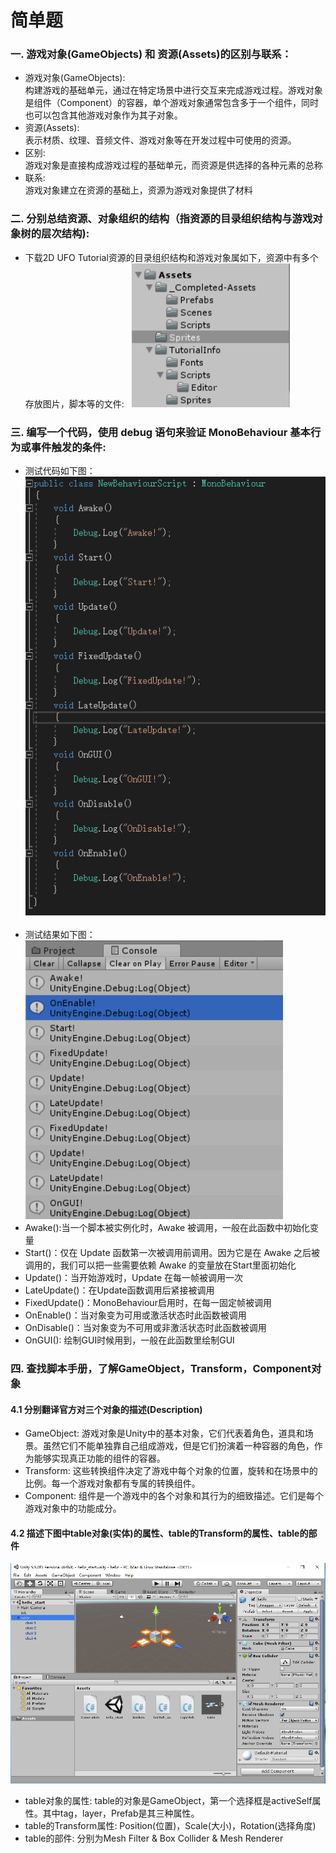 # 简单题
### 一. 游戏对象(GameObjects) 和 资源(Assets)的区别与联系： ###  
- 游戏对象(GameObjects):  
构建游戏的基础单元，通过在特定场景中进行交互来完成游戏过程。游戏对象是组件（Component）的容器，单个游戏对象通常包含多于一个组件，同时也可以包含其他游戏对象作为其子对象。
- 资源(Assets):  
表示材质、纹理、音频文件、游戏对象等在开发过程中可使用的资源。
- 区别:  
游戏对象是直接构成游戏过程的基础单元，而资源是供选择的各种元素的总称  
- 联系:  
游戏对象建立在资源的基础上，资源为游戏对象提供了材料  
### 二. 分别总结资源、对象组织的结构（指资源的目录组织结构与游戏对象树的层次结构): ###  
- 下载2D UFO Tutorial资源的目录组织结构和游戏对象属如下，资源中有多个存放图片，脚本等的文件:  
![avatar](https://github.com/MockingT/3D_Game-1/blob/master/picture/3d-example.png)  
### 三. 编写一个代码，使用 debug 语句来验证 MonoBehaviour 基本行为或事件触发的条件:  ###  
- 测试代码如下图：  
![avatar](https://github.com/MockingT/3D_Game-1/blob/master/picture/3d-example3.png)  
- 测试结果如下图：  
![avatar](https://github.com/MockingT/3D_Game-1/blob/master/picture/3d-example2.png)  
- Awake():当一个脚本被实例化时，Awake 被调用，一般在此函数中初始化变量  
- Start()：仅在 Update 函数第一次被调用前调用。因为它是在 Awake 之后被调用的，我们可以把一些需要依赖 Awake 的变量放在Start里面初始化  
- Update()：当开始游戏时，Update 在每一帧被调用一次  
- LateUpdate()：在Update函数调用后紧接被调用  
- FixedUpdate()：MonoBehaviour启用时，在每一固定帧被调用  
- OnEnable()：当对象变为可用或激活状态时此函数被调用  
- OnDisable()：当对象变为不可用或非激活状态时此函数被调用  
- OnGUI(): 绘制GUI时候用到，一般在此函数里绘制GUI  
### 四. 查找脚本手册，了解GameObject，Transform，Component对象 ###  
#### 4.1 分别翻译官方对三个对象的描述(Description) ####  
- GameObject: 游戏对象是Unity中的基本对象，它们代表着角色，道具和场景。虽然它们不能单独靠自己组成游戏，但是它们扮演着一种容器的角色，作为能够实现真正功能的组件的容器。  
- Transform: 这些转换组件决定了游戏中每个对象的位置，旋转和在场景中的比例。每一个游戏对象都有专属的转换组件。  
- Component: 组件是一个游戏中的各个对象和其行为的细致描述。它们是每个游戏对象中的功能成分。  
#### 4.2 描述下图中table对象(实体)的属性、table的Transform的属性、table的部件 ####  
![avatar](https://github.com/MockingT/3D_Game-1/blob/master/picture/3d-example4.png)  
- table对象的属性: table的对象是GameObject，第一个选择框是activeSelf属性。其中tag，layer，Prefab是其三种属性。  
- table的Transform属性: Position(位置)，Scale(大小)，Rotation(选择角度)  
- table的部件: 分别为Mesh Filter & Box Collider & Mesh Renderer  
